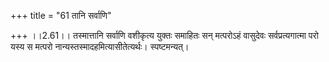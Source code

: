 +++
title = "61 तानि सर्वाणि"

+++
।।2.61।। तस्मात्तानि सर्वाणि वशीकृत्य युक्तः समाहितः सन् मत्परोऽहं
वासुदेवः सर्वप्रत्यगात्मा परो यस्य स मत्परो
नान्यस्तस्मादहमित्यासीतेत्यर्थः। स्पष्टमन्यत्।  
